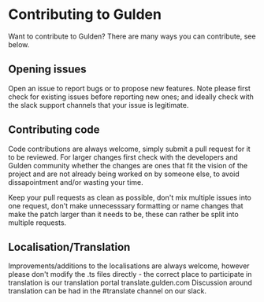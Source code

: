 Contributing to Gulden
============================

Want to contribute to Gulden? There are many ways you can contribute, see below.

Opening issues
--------------------

Open an issue to report bugs or to propose new features. 
Note please first check for existing issues before reporting new ones; and ideally check with the slack support channels that your issue is legitimate.

Contributing code
---------------------------
Code contributions are always welcome, simply submit a pull request for it to be reviewed. For larger changes first check with the developers and Gulden community whether the changes are ones that fit the vision of the project and are not already being worked on by someone else, to avoid dissapointment and/or wasting your time.

Keep your pull requests as clean as possible, don't mix multiple issues into one request, don't make unnecesssary formatting or name changes that make the patch larger than it needs to be, these can rather be split into multiple requests.


Localisation/Translation
-----------------------

Improvements/additions to the localisations are always welcome, however please don't modify the .ts files directly - the correct place to participate in translation is our translation portal translate.gulden.com
Discussion around translation can be had in the #translate channel on our slack.
